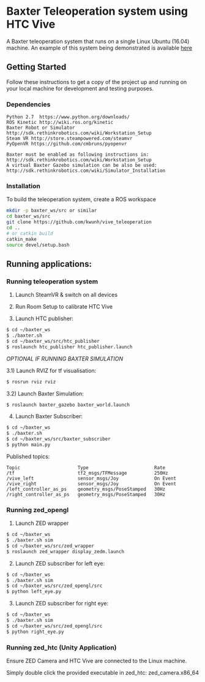 # Baxter Teleoperation system using HTC Vive

A Baxter teleoperation system that runs on a single Linux Ubuntu (16.04) machine.  An example of this system being demonstrated is available <a href="https://www.youtube.com/watch?v=3GzbZMFeiFI">here</a>

## Getting Started
Follow these instructions to get a copy of the project up and running on your local machine for development and testing purposes.

### Dependencies

```
Python 2.7  https://www.python.org/downloads/
ROS Kinetic http://wiki.ros.org/kinetic
Baxter Robot or Simulator http://sdk.rethinkrobotics.com/wiki/Workstation_Setup
Steam VR http://store.steampowered.com/steamvr
PyOpenVR https://github.com/cmbruns/pyopenvr

Baxter must be enabled as following instructions in: http://sdk.rethinkrobotics.com/wiki/Workstation_Setup
A virtual Baxter Gazebo simulation can be also be used: http://sdk.rethinkrobotics.com/wiki/Simulator_Installation
```

### Installation

To build the teleoperation system, create a ROS workspace

```bash
mkdir -p baxter_ws/src or similar
cd baxter_ws/src
git clone https://github.com/kwunh/vive_teleoperation
cd ..
# or catkin build
catkin_make
source devel/setup.bash
```

## Running applications:

### Running teleoperation system

1) Launch SteamVR & switch on all devices
2) Run Room Setup to calibrate HTC Vive

3) Launch HTC publisher:
```bash
$ cd ~/baxter_ws
$ ./baxter.sh
$ cd ~/baxter_ws/src/htc_publisher
$ roslaunch htc_publisher htc_publisher.launch
```

*OPTIONAL IF RUNNING BAXTER SIMULATION*

3.1) Launch RVIZ for tf visualisation:
```bash
$ rosrun rviz rviz
```
3.2) Launch Baxter Simulation:
```bash
$ roslaunch baxter_gazebo baxter_world.launch
```

4) Launch Baxter Subscriber:
```bash
$ cd ~/baxter_ws
$ ./baxter.sh
$ cd ~/baxter_ws/src/baxter_subscriber
$ python main.py
```

Published topics:
```
Topic                     Type                        Rate
/tf                       tf2_msgs/TFMessage          250Hz
/vive_left                sensor_msgs/Joy             On Event
/vive_right               sensor_msgs/Joy             On Event
/left_controller_as_ps    geometry_msgs/PoseStamped   30Hz
/right_controller_as_ps   geometry_msgs/PoseStamped   30Hz
```

### Running zed_opengl

1) Launch ZED wrapper
```bash
$ cd ~/baxter_ws
$ ./baxter.sh sim
$ cd ~/baxter_ws/src/zed_wrapper
$ roslaunch zed_wrapper display_zedm.launch
```

2) Launch ZED subscriber for left eye:
```bash
$ cd ~/baxter_ws
$ ./baxter.sh sim
$ cd ~/baxter_ws/src/zed_opengl/src
$ python left_eye.py
```

3) Launch ZED subscriber for right eye:
```bash
$ cd ~/baxter_ws
$ ./baxter.sh sim
$ cd ~/baxter_ws/src/zed_opengl/src
$ python right_eye.py
```

### Running zed_htc (Unity Application)

Ensure ZED Camera and HTC Vive are connected to the Linux machine.  

Simply double click the provided executable in zed_htc: zed_camera.x86_64

